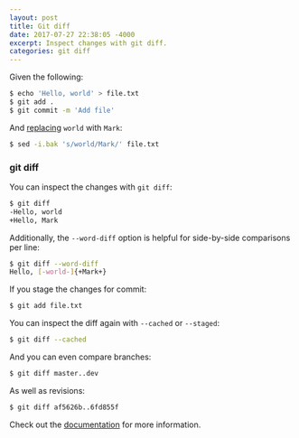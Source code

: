 ```yaml
---
layout: post
title: Git diff
date: 2017-07-27 22:38:05 -4000
excerpt: Inspect changes with git diff.
categories: git diff
---
```


Given the following:

```sh
$ echo 'Hello, world' > file.txt
$ git add .
$ git commit -m 'Add file'
```

And [replacing](https://www.digitalocean.com/community/tutorials/the-basics-of-using-the-sed-stream-editor-to-manipulate-text-in-linux) `world` with `Mark`:

```sh
$ sed -i.bak 's/world/Mark/' file.txt
```

### git diff

You can inspect the changes with `git diff`:

```sh
$ git diff
-Hello, world
+Hello, Mark
```

Additionally, the `--word-diff` option is helpful for side-by-side comparisons per line:

```sh
$ git diff --word-diff
Hello, [-world-]{+Mark+}
```

If you stage the changes for commit:

```sh
$ git add file.txt
```

You can inspect the diff again with `--cached` or `--staged`:

```sh
$ git diff --cached
```

And you can even compare branches:

```sh
$ git diff master..dev
```

As well as revisions:

```sh
$ git diff af5626b..6fd855f
```

Check out the [documentation](https://git-scm.com/docs/git-diff) for more information.
